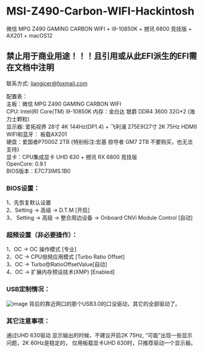 # MSI-Z490-Carbon-WIFI-Hackintosh
微信 MPG Z490 GAMING CARBON WIFI + i9-10850K + 撼讯 6800 竞技版 + AX201 + macOS12

## 禁止用于商业用途！！！且引用或从此EFI派生的EFI需在文档中注明

联系方式: liangicer@foxmail.com <br>

配置表：<br>
主板：微信 MPG Z490 GAMING CARBON WIFI <br>
CPU: Intel(R) Core(TM) i9-10850K
内存：金白达 银爵 DDR4 3600 32G*2 (海力士颗粒) <br>
显示器: 爱拓视界 28寸 4K 144Hz(DP1.4) + 飞利浦 275E9(27寸 2K 75Hz HDMI) <br>
WIFI和蓝牙： 板载AX201 <br>
硬盘：爱国者P7000Z 2TB {特别标注:宏基 掠夺者 GM7 2TB 不要购买，也无法支持} <br>
显卡：CPU集成显卡 UHD 630 + 撼讯 RX 6800 竞技版 <br>
OpenCore: 0.9.1 <br>
BIOS版本：E7C73IMS.1B0<br>


### BIOS设置：<br>
1、先恢复默认设置 <br>
2、Setting -> 高级 -> D.T.M [开启] <br>
3、 Setting -> 高级 -> 整合周边设备 -> Onboard CNVi Module Control [自动] <br> 

### 超频设置（非必要操作）：
1、OC -> OC 操作模式 [专业] <br>
2、OC -> CPU倍频应用模式 [Turbo Ratio Offset] <br>
3、OC -> Turbo你RatioOffsetValue[自动] <br>
4、OC -> 扩展内存预设技术(XMP) [Enabled]

### USB定制情况：
![image](https://github.com/liangicer/MSI-Z490-Carbon-WIFI-Hackintosh/assets/139456266/a9d51ee9-e9e5-4f29-af6e-c066f7b86b18)
背后的靠近网口的那个USB3.0的口没驱动，其它的全部驱动了。<br>

### 其它注意事项：
通过UHD 630驱动 显示输出的时候，不建议开启2K 75Hz, “可能”出现一些显示问题，2K 60Hz是稳定的， 仅用板载显卡UHD 630时，只推荐驱动一个显示器。
